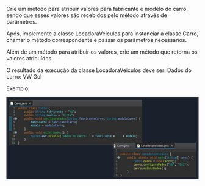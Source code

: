 Crie um método para atribuir valores para fabricante e modelo do carro, sendo que esses
valores são recebidos pelo método através de parâmetros.

Após, implemente a classe
LocadoraVeiculos para instanciar a classe Carro, chamar o método correspondente e passar os
parâmetros necessários.

Além de um método para atribuir os valores, crie um método que
retorna os valores atribuídos.

O resultado da execução da classe LocadoraVeiculos deve ser:
Dados do carro: VW Gol

Exemplo:

![img.png](img.png)